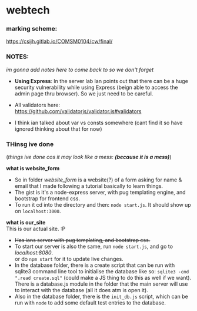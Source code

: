 # webtech

### marking scheme:
https://csijh.gitlab.io/COMSM0104/cw/final/

### NOTES:
_im gonna add notes here to come back to so we don't forget_  
* **Using Express**: In the server lab Ian points out that there can be a huge security vulnerability while using Express (beign able to access the admin page thru browser). So we just need to be careful.

* All validators here:  
https://github.com/validatorjs/validator.js#validators

* I think ian talked about var vs consts somewhere (cant find it so have ignored thinking about that for now)

### THinsg ive done
(_things ive done cos it may look like a mess:_  ___(because it is a mess)___)  

**what is website_form**  
- So in folder *website_form* is a website(?) of a form asking for name & email that I made following a tutorial basically to learn things.  
- The gist is it's a node-express server, with pug templating engine, and bootstrap for frontend css.  
- To run it cd into the directory and then: ```node start.js```. It should show up on ```localhost:3000```.  

**what is our_site**  
This is our actual site. :P  
- ~~Has ians server with pug templating, and bootstrap css.~~
- To start our server is also the same, run ```node start.js```, and go to *localhost:8080*.   
or do ```npm start``` for it to update live changes.
- In the database folder, there is a create script that can be run with sqlite3 command line tool to initialise the database like so: ```sqlite3 -cmd ".read create.sql"``` (could make a JS thing to do this as well if we want). There is a database.js module in the folder that the main server will use to interact with the database (all it does atm is open it).
- Also in the database folder, there is the ```init_db.js``` script, which can be run with ```node``` to add some default test entries to the database.

